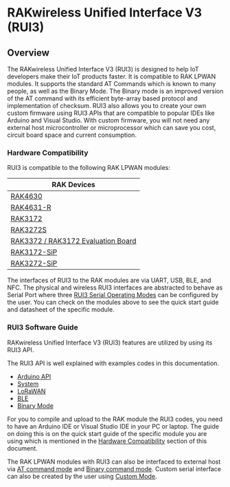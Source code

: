 # RAKwireless Unified Interface V3 (RUI3)

## Overview

The RAKwireless Unified Interface V3 (RUI3) is designed to help IoT developers make their IoT products faster. It is compatible to RAK LPWAN modules. It supports the standard AT Commands which is known to many people, as well as the Binary Mode. The Binary mode is an improved version of the AT command with its efficient byte-array based protocol and implementation of checksum. RUI3 also allows you to create your own custom firmware using RUI3 APIs that are compatible to popular IDEs like Arduino and Visual Studio. With custom firmware, you will not need any external host microcontroller or microprocessor which can save you cost, circuit board space and current consumption.

### Hardware Compatibility

RUI3 is compatible to the following RAK LPWAN modules:

| RAK Devices                                                                      | 
| -------------------------------------------------------------------------------- | 
| [RAK4630](/Product-Categories/WisDuo/RAK4630-Module/Overview/)                   | 
| [RAK4631-R](/Product-Categories/WisBlock/RAK4631-R/Overview/)                    | 
| [RAK3172](/Product-Categories/WisDuo/RAK3172-Module/Overview/)                   | 
| [RAK3272S](/Product-Categories/WisBlock/RAK3272S-Breakout-Board/Overview/)       | 
| [RAK3372 / RAK3172 Evaluation Board](/Product-Categories/WisBlock/RAK3172-Evaluation-Board/Overview/)       | 
| [RAK3172-SiP](/Product-Categories/WisDuo/RAK3172-SiP/Overview/)                  | 
| [RAK3272-SiP](/Product-Categories/WisDuo/RAK3272-SiP-Breakout-Board/Overview/)   | 

The interfaces of RUI3 to the RAK modules are via UART, USB, BLE, and NFC. The physical and wireless RUI3 interfaces are abstracted to behave as Serial Port where three [RUI3 Serial Operating Modes](/RUI3/Serial-Operating-Modes/#rui3-serial-operating-modes) can be configured by the user. You can check on the modules above to see the quick start guide and datasheet of the specific module.

### RUI3 Software Guide

RAKwireless Unified Interface V3 (RUI3) features are utilized by using its RUI3 API. 

The RUI3 API is well explained with examples codes in this documentation.

- [Arduino API](/RUI3/Arduino-API/)
- [System](/RUI3/Arduino-API/)
- [LoRaWAN](/RUI3/Arduino-API/)
- [BLE](/RUI3/Arduino-API/)
- [Binary Mode](/RUI3/Arduino-API/)

For you to compile and upload to the RAK module the RUI3 codes, you need to have an Arduino IDE or Visual Studio IDE in your PC or laptop. The guide on doing this is on the quick start guide of the specific module you are using which is mentioned in the [Hardware Compatibility](/RUI3/#hardware-compatibility) section of this document.

The RAK LPWAN modules with RUI3 can also be interfaced to external host via [AT command mode](/RUI3/Serial-Operating-Modes/AT-Command-Manual/) and [Binary command mode](/RUI3/Serial-Operating-Modes/Binary-Command-Manual/). Custom serial interface can also be created by the user using [Custom Mode](/RUI3/Serial-Operating-Modes/Custom-Mode/).


